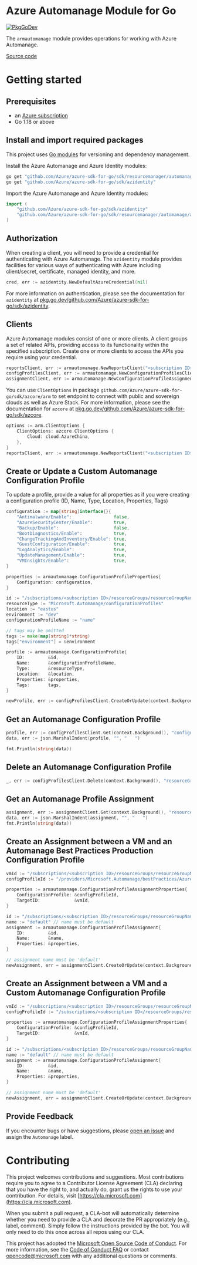 # Azure Automanage Module for Go

[![PkgGoDev](https://pkg.go.dev/badge/github.com/Azure/azure-sdk-for-go/sdk/resourcemanager/automanage/armautomanage)](https://pkg.go.dev/github.com/Azure/azure-sdk-for-go/sdk/resourcemanager/automanage/armautomanage)

The `armautomanage` module provides operations for working with Azure Automanage.

[Source code](https://github.com/Azure/azure-sdk-for-go/tree/main/sdk/resourcemanager/automanage/armautomanage)

# Getting started

## Prerequisites

- an [Azure subscription](https://azure.microsoft.com/free/)
- Go 1.18 or above

## Install and import required packages

This project uses [Go modules](https://github.com/golang/go/wiki/Modules) for versioning and dependency management.

Install the Azure Automanage and Azure Identity modules:

```sh
go get "github.com/Azure/azure-sdk-for-go/sdk/resourcemanager/automanage/armautomanage"
go get "github.com/Azure/azure-sdk-for-go/sdk/azidentity"
```

Import the Azure Automanage and Azure Identity modules:

```go
import (
	"github.com/Azure/azure-sdk-for-go/sdk/azidentity"
	"github.com/Azure/azure-sdk-for-go/sdk/resourcemanager/automanage/armautomanage"
)
```

## Authorization

When creating a client, you will need to provide a credential for authenticating with Azure Automanage.  The `azidentity` module provides facilities for various ways of authenticating with Azure including client/secret, certificate, managed identity, and more.

```go
cred, err := azidentity.NewDefaultAzureCredential(nil)
```

For more information on authentication, please see the documentation for `azidentity` at [pkg.go.dev/github.com/Azure/azure-sdk-for-go/sdk/azidentity](https://pkg.go.dev/github.com/Azure/azure-sdk-for-go/sdk/azidentity).

## Clients

Azure Automanage modules consist of one or more clients.  A client groups a set of related APIs, providing access to its functionality within the specified subscription.  Create one or more clients to access the APIs you require using your credential.

```go
reportsClient, err := armautomanage.NewReportsClient("<subscription ID>", cred, nil)
configProfilesClient, err := armautomanage.NewConfigurationProfilesClient("<subscription ID>", cred, nil)
assignmentClient, err := armautomanage.NewConfigurationProfileAssignmentsClient("<subscription ID>", cred, nil)
```

You can use `ClientOptions` in package `github.com/Azure/azure-sdk-for-go/sdk/azcore/arm` to set endpoint to connect with public and sovereign clouds as well as Azure Stack. For more information, please see the documentation for `azcore` at [pkg.go.dev/github.com/Azure/azure-sdk-for-go/sdk/azcore](https://pkg.go.dev/github.com/Azure/azure-sdk-for-go/sdk/azcore).

```go
options := arm.ClientOptions {
    ClientOptions: azcore.ClientOptions {
        Cloud: cloud.AzureChina,
    },
}
reportsClient, err := armautomanage.NewReportsClient("<subscription ID>", cred, &options)
```

## Create or Update a Custom Automanage Configuration Profile

To update a profile, provide a value for all properties as if you were creating a configuration profile (ID, Name, Type, Location, Properties, Tags)

```go
configuration := map[string]interface{}{
    "Antimalware/Enable":                false,
    "AzureSecurityCenter/Enable":        true,
    "Backup/Enable":                     false,
    "BootDiagnostics/Enable":            true,
    "ChangeTrackingAndInventory/Enable": true,
    "GuestConfiguration/Enable":         true,
    "LogAnalytics/Enable":               true,
    "UpdateManagement/Enable":           true,
    "VMInsights/Enable":                 true,
}

properties := armautomanage.ConfigurationProfileProperties{
    Configuration: configuration,
}

id := "/subscriptions/<subscription ID>/resourceGroups/resourceGroupName/providers/Microsoft.Automanage/configurationProfiles/configurationProfileName"
resourceType := "Microsoft.Automanage/configurationProfiles"
location := "eastus"
environment := "dev"
configurationProfileName := "name"

// tags may be omitted 
tags := make(map[string]*string)
tags["environment"] = &environment

profile := armautomanage.ConfigurationProfile{
    ID:         &id,
    Name:       &configurationProfileName,
    Type:       &resourceType,
    Location:   &location,
    Properties: &properties,
    Tags:       tags,
}

newProfile, err := configProfilesClient.CreateOrUpdate(context.Background(), configurationProfileName, "resourceGroupName", profile, nil)
```


## Get an Automanage Configuration Profile

```go
profile, err := configProfilesClient.Get(context.Background(), "configurationProfileName", "resourceGroupName", nil)
data, err := json.MarshalIndent(profile, "", "   ")

fmt.Println(string(data))
```


## Delete an Automanage Configuration Profile

```go
_, err := configProfilesClient.Delete(context.Background(), "resourceGroupName", "configurationProfileName", nil)
```


## Get an Automanage Profile Assignment

```go
assignment, err := assignmentClient.Get(context.Background(), "resourceGroupName", "default", "vmName", nil)
data, err := json.MarshalIndent(assignment, "", "   ")
fmt.Println(string(data))
```


## Create an Assignment between a VM and an Automanage Best Practices Production Configuration Profile

```go
vmId := "/subscriptions/<subscription ID>/resourceGroups/resourceGroupName/providers/Microsoft.Compute/virtualMachines/vmName"
configProfileId := "/providers/Microsoft.Automanage/bestPractices/AzureBestPracticesProduction"

properties := armautomanage.ConfigurationProfileAssignmentProperties{
    ConfigurationProfile: &configProfileId,
    TargetID:             &vmId,
}

id := "/subscriptions/<subscription ID>/resourceGroups/resourceGroupName/providers/Microsoft.Compute/virtualMachines/vmName/providers/Microsoft.Automanage/AutomanageAssignments/default"
name := "default" // name must be default
assignment := armautomanage.ConfigurationProfileAssignment{
    ID:         &id,
    Name:       &name,
    Properties: &properties,
}

// assignment name must be 'default'
newAssignment, err = assignmentClient.CreateOrUpdate(context.Background(), "default", "resourceGroupName", "vmName", assignment, nil)
```


## Create an Assignment between a VM and a Custom Automanage Configuration Profile

```go
vmId := "/subscriptions/<subscription ID>/resourceGroups/resourceGroupName/providers/Microsoft.Compute/virtualMachines/vmName"
configProfileId := "/subscriptions/<subscription ID>/resourceGroups/resourceGroupName/providers/Microsoft.Automanage/configurationProfiles/configurationProfileName"

properties := armautomanage.ConfigurationProfileAssignmentProperties{
    ConfigurationProfile: &configProfileId,
    TargetID:             &vmId,
}

id := "/subscriptions/<subscription ID>/resourceGroups/resourceGroupName/providers/Microsoft.Compute/virtualMachines/vmName/providers/Microsoft.Automanage/AutomanageAssignments/default"
name := "default" // name must be default
assignment := armautomanage.ConfigurationProfileAssignment{
    ID:         &id,
    Name:       &name,
    Properties: &properties,
}

// assignment name must be 'default'
newAssignment, err = assignmentClient.CreateOrUpdate(context.Background(), "default", "resourceGroupName", "vmName", assignment, nil)
```


## Provide Feedback

If you encounter bugs or have suggestions, please
[open an issue](https://github.com/Azure/azure-sdk-for-go/issues) and assign the `Automanage` label.

# Contributing

This project welcomes contributions and suggestions. Most contributions require
you to agree to a Contributor License Agreement (CLA) declaring that you have
the right to, and actually do, grant us the rights to use your contribution.
For details, visit [https://cla.microsoft.com](https://cla.microsoft.com).

When you submit a pull request, a CLA-bot will automatically determine whether
you need to provide a CLA and decorate the PR appropriately (e.g., label,
comment). Simply follow the instructions provided by the bot. You will only
need to do this once across all repos using our CLA.

This project has adopted the
[Microsoft Open Source Code of Conduct](https://opensource.microsoft.com/codeofconduct/).
For more information, see the
[Code of Conduct FAQ](https://opensource.microsoft.com/codeofconduct/faq/)
or contact [opencode@microsoft.com](mailto:opencode@microsoft.com) with any
additional questions or comments.